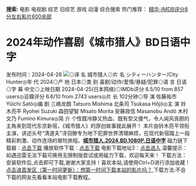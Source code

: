 **搜索:** 电影 电视剧 综艺 旧综艺 游戏 动漫 综合搜索 热门推荐： [精华-IMDB评分8分左右影片600余部](https://www.dytt8.com/html/gndy/jddy/20160320/50510.html)
# 2024年动作喜剧《城市猎人》BD日语中字
发布时间：2024-04-28 
![](https://img9.doubanio.com/view/photo/l_ratio_poster/public/p2906647021.jpg)◎译 名 城市猎人◎片 名 シティーハンター/City Hunter◎年 代 2024◎产 地 日本◎类 别 喜剧/动作/爱情/悬疑/犯罪◎语 言 日语◎字 幕 中文◎上映日期 2024-04-25(日本网络)◎IMDb评分 6.5/10 from 857 users◎豆瓣评分 6.6/10 from 2743 users◎片 长 102分钟◎导 演 佐藤祐市 Yûichi Satô◎编 剧 三嶋龙朗 Tatsuro Mishima 北条司 Tsukasa Hôjô◎主 演 铃木亮平 Ryohei Suzuki 森田望智 Misato Morita 安藤政信 Masanobu Andô 木村文乃 Fumino Kimura◎简 介 个性既冷静又热血、既有型又傻气，令人闻风丧胆的主角来到现代东京新宿，《城市猎人》的原创故事就此展开！ 本片由铃木亮平领衔主演，讲述头号“清道夫”冴羽獠专为地下犯罪世界清理麻烦，在现代新宿踏上一段精彩刺激、动作连场的冒险旅程。[**城市猎人.2024.BD.1080P.日语中字**](magnet:?xt=urn:btih:6fe75bc08e1bb2afd26b92daf234bc5dc5ba74dd&dn=%e9%98%b3%e5%85%89%e7%94%b5%e5%bd%b1dygod.org.%e5%9f%8e%e5%b8%82%e7%8c%8e%e4%ba%ba.2024.BD.1080P.%e6%97%a5%e8%af%ad%e4%b8%ad%e5%ad%97.mkv&tr=udp%3a%2f%2ftracker.opentrackr.org%3a1337%2fannounce&tr=udp%3a%2f%2fexodus.desync.com%3a6969%2fannounce) 磁力链下载器：[点击下载](https://dygod.org/js/bt.htm "qBittorrent") 播放软件下载：[点击下载](https://dygod.org/js/player.htm "PotPlayer") 电影下载地址2：[点击进入](https://dygod.org/ "阳光电影") 温馨提示：如遇迅雷无法下载可换用无限制版尝试或用磁力下载，欢迎每天来！  下载方法：安装软件后,点击即可下载,谢谢大家支持！喜欢本站,请使用Ctrl+D进行添加收藏！ [点击进首发区（第一时间更新）：想第一时间下载本站的影片吗？ ](https://www.ygdy8.net/)下载方法:不会下载的网友先看看本站电影下载教程。